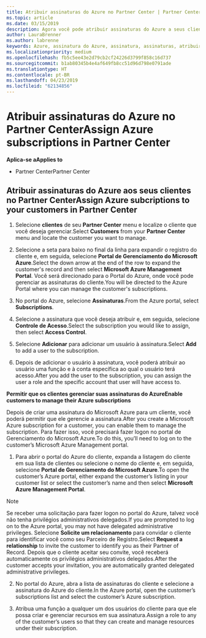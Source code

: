 ```yaml
---
title: Atribuir assinaturas do Azure no Partner Center | Partner Center
ms.topic: article
ms.date: 03/15/2019
description: Agora você pode atribuir assinaturas do Azure a seus clientes no Partner Center. Você também pode habilitá-los para que eles mesmos gerenciem as assinaturas.
author: LauraBrenner
ms.author: labrenne
keywords: Azure, assinatura do Azure, assinatura, assinaturas, atribuir assinatura, gerenciar assinatura do Azure
ms.localizationpriority: medium
ms.openlocfilehash: fb5c5ee43e2d79cb2cf24226d3799f858c16d737
ms.sourcegitcommit: b1ab80345b4e4af649fb8cc51d96d798e0791ade
ms.translationtype: HT
ms.contentlocale: pt-BR
ms.lasthandoff: 04/23/2019
ms.locfileid: "62134856"
---
```

# <a name="assign-azure-subscriptions-in-partner-center"></a><span data-ttu-id="970e9-104">Atribuir assinaturas do Azure no Partner Center</span><span class="sxs-lookup"><span data-stu-id="970e9-104">Assign Azure subscriptions in Partner Center</span></span>

<span data-ttu-id="970e9-105">**Aplica-se a**</span><span class="sxs-lookup"><span data-stu-id="970e9-105">**Applies to**</span></span>

-  <span data-ttu-id="970e9-106">Partner Center</span><span class="sxs-lookup"><span data-stu-id="970e9-106">Partner Center</span></span>
 
## <a name="assign-azure-subcriptions-to-your-customers-in-partner-center"></a><span data-ttu-id="970e9-107">Atribuir assinaturas do Azure aos seus clientes no Partner Center</span><span class="sxs-lookup"><span data-stu-id="970e9-107">Assign Azure subcriptions to your customers in Partner Center</span></span>

1. <span data-ttu-id="970e9-108">Selecione **clientes** de seu **Partner Center** menu e localize o cliente que você deseja gerenciar.</span><span class="sxs-lookup"><span data-stu-id="970e9-108">Select **Customers** from your **Partner Center** menu and locate the customer you want to manage.</span></span>

2.  <span data-ttu-id="970e9-109">Selecione a seta para baixo no final da linha para expandir o registro do cliente e, em seguida, selecione **Portal de Gerenciamento do Microsoft Azure**.</span><span class="sxs-lookup"><span data-stu-id="970e9-109">Select the down arrow at the end of the row to expand the customer's record and then select **Microsoft Azure Management Portal**.</span></span> <span data-ttu-id="970e9-110">Você será direcionado para o Portal do Azure, onde você pode gerenciar as assinaturas do cliente.</span><span class="sxs-lookup"><span data-stu-id="970e9-110">You will be directed to the Azure Portal where you can manage the customer's subscriptions.</span></span> 

4. <span data-ttu-id="970e9-111">No portal do Azure, selecione **Assinaturas**.</span><span class="sxs-lookup"><span data-stu-id="970e9-111">From the Azure portal, select **Subscriptions**.</span></span>

5. <span data-ttu-id="970e9-112">Selecione a assinatura que você deseja atribuir e, em seguida, selecione **Controle de Acesso**.</span><span class="sxs-lookup"><span data-stu-id="970e9-112">Select the subscription you would like to assign, then select **Access Control**.</span></span>

6. <span data-ttu-id="970e9-113">Selecione **Adicionar** para adicionar um usuário à assinatura.</span><span class="sxs-lookup"><span data-stu-id="970e9-113">Select **Add** to add a user to the subscription.</span></span> 

7. <span data-ttu-id="970e9-114">Depois de adicionar o usuário à assinatura, você poderá atribuir ao usuário uma função e à conta específica ao qual o usuário terá acesso.</span><span class="sxs-lookup"><span data-stu-id="970e9-114">After you add the user to the subscription, you can assign the user a role and the specific account that user will have access to.</span></span> 

<span data-ttu-id="970e9-115">**Permitir que os clientes gerenciar suas assinaturas do Azure**</span><span class="sxs-lookup"><span data-stu-id="970e9-115">**Enable customers to manage their Azure subscriptions**</span></span>

<span data-ttu-id="970e9-116">Depois de criar uma assinatura do Microsoft Azure para um cliente, você poderá permitir que ele gerencie a assinatura.</span><span class="sxs-lookup"><span data-stu-id="970e9-116">After you create a Microsoft Azure subscription for a customer, you can enable them to manage the subscription.</span></span> <span data-ttu-id="970e9-117">Para fazer isso, você precisará fazer logon no portal de Gerenciamento do Microsoft Azure.</span><span class="sxs-lookup"><span data-stu-id="970e9-117">To do this, you’ll need to log on to the customer’s Microsoft Azure Management portal.</span></span> 

1.  <span data-ttu-id="970e9-118">Para abrir o portal do Azure do cliente, expanda a listagem do cliente em sua lista de clientes ou selecione o nome do cliente e, em seguida, selecione **Portal de Gerenciamento do Microsoft Azure**.</span><span class="sxs-lookup"><span data-stu-id="970e9-118">To open the customer’s Azure portal, either expand the customer’s listing in your customer list or select the customer’s name and then select **Microsoft Azure Management Portal**.</span></span>
    
> [!NOTE]  
> <span data-ttu-id="970e9-119">Se receber uma solicitação para fazer logon no portal do Azure, talvez você não tenha privilégios administrativos delegados.</span><span class="sxs-lookup"><span data-stu-id="970e9-119">If you are prompted to log on to the Azure portal, you may not have delegated administrative privileges.</span></span> <span data-ttu-id="970e9-120">Selecione **Solicite um relacionamento** para convidar o cliente para identificar você como seu Parceiro de Registro.</span><span class="sxs-lookup"><span data-stu-id="970e9-120">Select **Request a relationship** to invite the customer to identify you as their Partner of Record.</span></span> <span data-ttu-id="970e9-121">Depois que o cliente aceitar seu convite, você receberá automaticamente os privilégios administrativos delegados.</span><span class="sxs-lookup"><span data-stu-id="970e9-121">After the customer accepts your invitation, you are automatically granted delegated administrative privileges.</span></span> 

2.  <span data-ttu-id="970e9-122">No portal do Azure, abra a lista de assinaturas do cliente e selecione a assinatura do Azure do cliente.</span><span class="sxs-lookup"><span data-stu-id="970e9-122">In the Azure portal, open the customer’s subscriptions list and select the customer’s Azure subscription.</span></span>

3.  <span data-ttu-id="970e9-123">Atribua uma função a qualquer um dos usuários do cliente para que ele possa criar e gerenciar recursos em sua assinatura.</span><span class="sxs-lookup"><span data-stu-id="970e9-123">Assign a role to any of the customer’s users so that they can create and manage resources under their subscription.</span></span>


